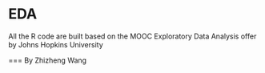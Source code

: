 EDA
===

All the R code are built based on the MOOC 
Exploratory Data Analysis
offer by Johns Hopkins University

===
By Zhizheng Wang
